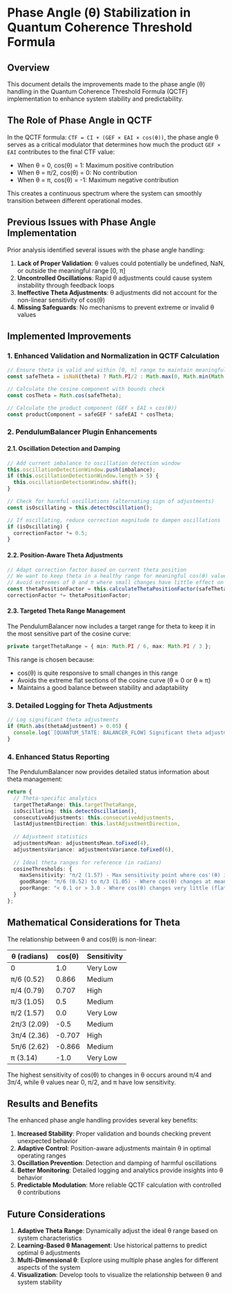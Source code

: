 # Phase Angle (θ) Stabilization in Quantum Coherence Threshold Formula

## Overview

This document details the improvements made to the phase angle (θ) handling in the Quantum Coherence Threshold Formula (QCTF) implementation to enhance system stability and predictability.

## The Role of Phase Angle in QCTF

In the QCTF formula: `CTF = CI + (GEF × EAI × cos(θ))`, the phase angle θ serves as a critical modulator that determines how much the product `GEF × EAI` contributes to the final CTF value:

- When θ = 0, cos(θ) = 1: Maximum positive contribution
- When θ = π/2, cos(θ) = 0: No contribution
- When θ = π, cos(θ) = -1: Maximum negative contribution

This creates a continuous spectrum where the system can smoothly transition between different operational modes.

## Previous Issues with Phase Angle Implementation

Prior analysis identified several issues with the phase angle handling:

1. **Lack of Proper Validation**: θ values could potentially be undefined, NaN, or outside the meaningful range [0, π]
2. **Uncontrolled Oscillations**: Rapid θ adjustments could cause system instability through feedback loops
3. **Ineffective Theta Adjustments**: θ adjustments did not account for the non-linear sensitivity of cos(θ)
4. **Missing Safeguards**: No mechanisms to prevent extreme or invalid θ values

## Implemented Improvements

### 1. Enhanced Validation and Normalization in QCTF Calculation

```typescript
// Ensure theta is valid and within [0, π] range to maintain meaningful cos(θ) values
const safeTheta = isNaN(theta) ? Math.PI/2 : Math.max(0, Math.min(Math.PI, theta));

// Calculate the cosine component with bounds check
const cosTheta = Math.cos(safeTheta);

// Calculate the product component (GEF × EAI × cos(θ))
const productComponent = safeGEF * safeEAI * cosTheta;
```

### 2. PendulumBalancer Plugin Enhancements

#### 2.1. Oscillation Detection and Damping

```typescript
// Add current imbalance to oscillation detection window
this.oscillationDetectionWindow.push(imbalance);
if (this.oscillationDetectionWindow.length > 5) {
  this.oscillationDetectionWindow.shift();
}

// Check for harmful oscillations (alternating sign of adjustments)
const isOscillating = this.detectOscillation();

// If oscillating, reduce correction magnitude to dampen oscillations
if (isOscillating) {
  correctionFactor *= 0.5;
}
```

#### 2.2. Position-Aware Theta Adjustments

```typescript
// Adapt correction factor based on current theta position
// We want to keep theta in a healthy range for meaningful cos(θ) values
// Avoid extremes of 0 and π where small changes have little effect on cos(θ)
const thetaPositionFactor = this.calculateThetaPositionFactor(safeTheta);
correctionFactor *= thetaPositionFactor;
```

#### 2.3. Targeted Theta Range Management

The PendulumBalancer now includes a target range for theta to keep it in the most sensitive part of the cosine curve:

```typescript
private targetThetaRange = { min: Math.PI / 6, max: Math.PI / 3 };
```

This range is chosen because:
- cos(θ) is quite responsive to small changes in this range
- Avoids the extreme flat sections of the cosine curve (θ ≈ 0 or θ ≈ π)
- Maintains a good balance between stability and adaptability

### 3. Detailed Logging for Theta Adjustments

```typescript
// Log significant theta adjustments
if (Math.abs(thetaAdjustment) > 0.05) {
  console.log(`[QUANTUM_STATE: BALANCER_FLOW] Significant theta adjustment: ${thetaAdjustment.toFixed(4)}, new theta: ${newTheta.toFixed(4)}, cos(θ): ${cosTheta.toFixed(4)}, CTF impact: ${(GEF * EAI * cosTheta).toFixed(4)}`);
}
```

### 4. Enhanced Status Reporting

The PendulumBalancer now provides detailed status information about theta management:

```typescript
return {
  // Theta-specific analytics
  targetThetaRange: this.targetThetaRange,
  isOscillating: this.detectOscillation(),
  consecutiveAdjustments: this.consecutiveAdjustments,
  lastAdjustmentDirection: this.lastAdjustmentDirection,
  
  // Adjustment statistics
  adjustmentsMean: adjustmentsMean.toFixed(4),
  adjustmentsVariance: adjustmentsVariance.toFixed(6),
  
  // Ideal theta ranges for reference (in radians)
  cosineThresholds: {
    maxSensitivity: "π/2 (1.57) - Max sensitivity point where cos'(θ) is steepest",
    goodRange: "π/6 (0.52) to π/3 (1.05) - Where cos(θ) changes at meaningful rate",
    poorRange: "< 0.1 or > 3.0 - Where cos(θ) changes very little (flat regions)"
  }
};
```

## Mathematical Considerations for Theta

The relationship between θ and cos(θ) is non-linear:

| θ (radians) | cos(θ) | Sensitivity |
|-------------|--------|-------------|
| 0           | 1.0    | Very Low    |
| π/6 (0.52)  | 0.866  | Medium      |
| π/4 (0.79)  | 0.707  | High        |
| π/3 (1.05)  | 0.5    | Medium      |
| π/2 (1.57)  | 0.0    | Very Low    |
| 2π/3 (2.09) | -0.5   | Medium      |
| 3π/4 (2.36) | -0.707 | High        |
| 5π/6 (2.62) | -0.866 | Medium      |
| π (3.14)    | -1.0   | Very Low    |

The highest sensitivity of cos(θ) to changes in θ occurs around π/4 and 3π/4, while θ values near 0, π/2, and π have low sensitivity.

## Results and Benefits

The enhanced phase angle handling provides several key benefits:

1. **Increased Stability**: Proper validation and bounds checking prevent unexpected behavior
2. **Adaptive Control**: Position-aware adjustments maintain θ in optimal operating ranges
3. **Oscillation Prevention**: Detection and damping of harmful oscillations
4. **Better Monitoring**: Detailed logging and analytics provide insights into θ behavior
5. **Predictable Modulation**: More reliable QCTF calculation with controlled θ contributions

## Future Considerations

1. **Adaptive Theta Range**: Dynamically adjust the ideal θ range based on system characteristics
2. **Learning-Based θ Management**: Use historical patterns to predict optimal θ adjustments
3. **Multi-Dimensional θ**: Explore using multiple phase angles for different aspects of the system
4. **Visualization**: Develop tools to visualize the relationship between θ and system stability